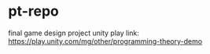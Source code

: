 # pt-repo
final game design project
unity play link: https://play.unity.com/mg/other/programming-theory-demo
